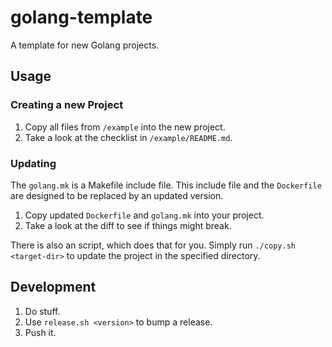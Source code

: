 # golang-template

A template for new Golang projects.

## Usage

### Creating a new Project

1. Copy all files from `/example` into the new project.
2. Take a look at the checklist in `/example/README.md`.

### Updating

The `golang.mk` is a Makefile include file. This include file and the
`Dockerfile` are designed to be replaced by an updated version.

1. Copy updated `Dockerfile` and `golang.mk` into your project.
2. Take a look at the diff to see if things might break.

There is also an script, which does that for you. Simply run `./copy.sh <target-dir>` to update the project in the specified directory.

## Development

1. Do stuff.
2. Use `release.sh <version>` to bump a release.
3. Push it.
